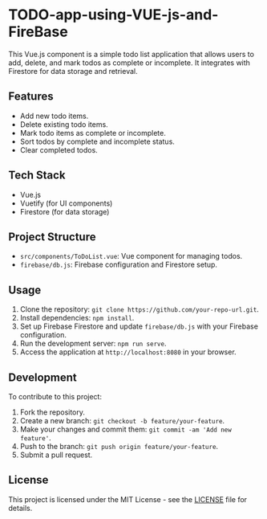 # TODO-app-using-VUE-js-and-FireBase

This Vue.js component is a simple todo list application that allows users to add, delete, and mark todos as complete or incomplete. It integrates with Firestore for data storage and retrieval.

## Features

- Add new todo items.
- Delete existing todo items.
- Mark todo items as complete or incomplete.
- Sort todos by complete and incomplete status.
- Clear completed todos.

## Tech Stack

- Vue.js
- Vuetify (for UI components)
- Firestore (for data storage)

## Project Structure

- `src/components/ToDoList.vue`: Vue component for managing todos.
- `firebase/db.js`: Firebase configuration and Firestore setup.

## Usage

1. Clone the repository: `git clone https://github.com/your-repo-url.git`.
2. Install dependencies: `npm install`.
3. Set up Firebase Firestore and update `firebase/db.js` with your Firebase configuration.
4. Run the development server: `npm run serve`.
5. Access the application at `http://localhost:8080` in your browser.

## Development

To contribute to this project:

1. Fork the repository.
2. Create a new branch: `git checkout -b feature/your-feature`.
3. Make your changes and commit them: `git commit -am 'Add new feature'`.
4. Push to the branch: `git push origin feature/your-feature`.
5. Submit a pull request.

## License

This project is licensed under the MIT License - see the [LICENSE](LICENSE) file for details.
